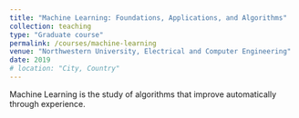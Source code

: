 ```yaml
---
title: "Machine Learning: Foundations, Applications, and Algorithms"
collection: teaching
type: "Graduate course"
permalink: /courses/machine-learning
venue: "Northwestern University, Electrical and Computer Engineering"
date: 2019
# location: "City, Country"
---
```


Machine Learning is the study of algorithms that improve automatically through experience.
